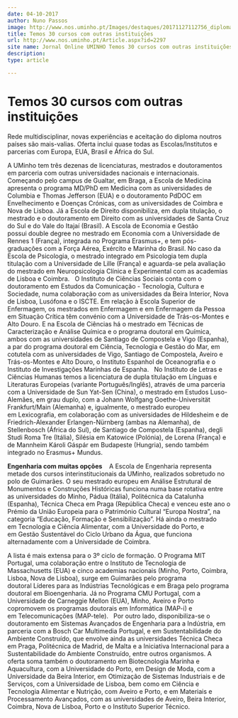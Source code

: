 ```yaml
---
date: 04-10-2017
author: Nuno Passos
image: http://www.nos.uminho.pt/Images/destaques/20171127112756_diploma.jpg
title: Temos 30 cursos com outras instituições
url: http://www.nos.uminho.pt/Article.aspx?id=2297
site name: Jornal Online UMINHO Temos 30 cursos com outras instituições
description: 
type: article

---
```

# Temos 30 cursos com outras instituições


  

Rede multidisciplinar, novas experiências e aceitação do diploma noutros países são mais-valias. Oferta inclui quase todas as Escolas/Institutos e parcerias com Europa, EUA, Brasil e África do Sul.

A UMinho tem três dezenas de licenciaturas, mestrados e doutoramentos em parceria com outras universidades nacionais e internacionais. Começando pelo campus de Gualtar, em Braga, a Escola de Medicina apresenta o programa MD/PhD em Medicina com as universidades de Columbia e Thomas Jefferson (EUA) e o doutoramento PdDOC em Envelhecimento e Doenças Crónicas, com as universidades de Coimbra e Nova de Lisboa. Já a Escola de Direito disponibiliza, em dupla titulação, o mestrado e o doutoramento em Direito com as universidades de Santa Cruz do Sul e do Vale do Itajaí (Brasil). A Escola de Economia e Gestão possui double degree no mestrado em Economia com a Universidade de Rennes 1 (França), integrada no Programa Erasmus+, e tem pós-graduações com a Força Aérea, Exército e Marinha do Brasil. No caso da Escola de Psicologia, o mestrado integrado em Psicologia tem dupla titulação com a Universidade de Lille (França) e aguarda-se pela avaliação do mestrado em Neuropsicologia Clínica e Experimental com as academias de Lisboa e Coimbra.
 
O Instituto de Ciências Sociais conta com o doutoramento em Estudos da Comunicação - Tecnologia, Cultura e Sociedade, numa colaboração com as universidades da Beira Interior, Nova de Lisboa, Lusófona e o ISCTE. Em relação à Escola Superior de Enfermagem, os mestrados em Enfermagem e em Enfermagem da Pessoa em Situação Crítica têm convénio com a Universidade de Trás-os-Montes e Alto Douro. E na Escola de Ciências há o mestrado em Técnicas de Caracterização e Análise Química e o programa doutoral em Química, ambos com as universidades de Santiago de Compostela e Vigo (Espanha), a par do programa doutoral em Ciência, Tecnologia e Gestão do Mar, em cotutela com as universidades de Vigo, Santiago de Compostela, Aveiro e Trás-os-Montes e Alto Douro, o Instituto Espanhol de Oceanografia e o Instituto de Investigações Marinhas de Espanha.
 
No Instituto de Letras e Ciências Humanas temos a licenciatura de dupla titulação em Línguas e Literaturas Europeias (variante Português/Inglês), através de uma parceria com a Universidade de Sun Yat-Sen (China), o mestrado em Estudos Luso-Alemães, em grau duplo, com a Johann Wolfgang Goethe-Universität Frankfurt/Main (Alemanha) e, igualmente, o mestrado europeu em Lexicografia, em colaboração com as universidades de Hildesheim e de Friedrich-Alexander Erlangen-Nürnberg (ambas na Alemanha), de Stellenbosch (África do Sul), de Santiago de Compostela (Espanha), degli Studi Roma Tre (Itália), Silésia em Katowice (Polónia), de Lorena (França) e de Mannheim Károli Gáspár em Budapeste (Hungria), sendo também integrado no Erasmus+ Mundus.
 

**Engenharia com muitas opções** 
 
 A Escola de Engenharia representa metade dos cursos interinstitucionais da UMinho, realizados sobretudo no polo de Guimarães. O seu mestrado europeu em Análise Estrutural de Monumentos e Construções Históricas funciona numa base rotativa entre as universidades do Minho, Pádua (Itália), Politécnica da Catalunha (Espanha), Técnica Checa em Praga (República Checa) e venceu este ano o Prémio da União Europeia para o Património Cultural “Europa Nostra”, na categoria “Educação, Formação e Sensibilização”. Há ainda o mestrado em Tecnologia e Ciência Alimentar, com a Universidade do Porto, e em Gestão Sustentável do Ciclo Urbano da Água, que funciona alternadamente com a Universidade de Coimbra.

A lista é mais extensa para o 3º ciclo de formação. O Programa MIT Portugal, uma colaboração entre o Instituto de Tecnologia de Massachusetts (EUA) e cinco academias nacionais (Minho, Porto, Coimbra, Lisboa, Nova de Lisboa), surge em Guimarães pelo programa doutoral Líderes para as Indústrias Tecnológicas e em Braga pelo programa doutoral em Bioengenharia. Já no Programa CMU Portugal, com a Universidade de Carneggie Mellon (EUA), Minho, Aveiro e Porto copromovem os programas doutorais em Informática (MAP-i) e em Telecomunicações (MAP-tele).
 
Por outro lado, disponibiliza-se o doutoramento em Sistemas Avançados de Engenharia para a Indústria, em parceria com a Bosch Car Multimedia Portugal, e em Sustentabilidade do Ambiente Construído, que envolve ainda as universidades Técnica Checa em Praga, Politécnica de Madrid, de Malta e a Iniciativa Internacional para a Sustentabilidade do Ambiente Construído, entre outros organismos. A oferta soma também o doutoramento em Biotecnologia Marinha e Aquacultura, com a Universidade do Porto, em Design de Moda, com a Universidade da Beira Interior, em Otimização de Sistemas Industriais e de Serviços, com a Universidade de Lisboa, bem como em Ciência e Tecnologia Alimentar e Nutrição, com Aveiro e Porto, e em Materiais e Processamento Avançados, com as universidades de Aveiro, Beira Interior, Coimbra, Nova de Lisboa, Porto e o Instituto Superior Técnico.
 

